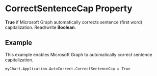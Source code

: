 
# CorrectSentenceCap Property

 **True** if Microsoft Graph automatically corrects sentence (first word) capitalization. Read/write **Boolean**.


## Example

This example enables Microsoft Graph to automatically correct sentence capitalization.


```
myChart.Application.AutoCorrect.CorrectSentenceCap = True
```

